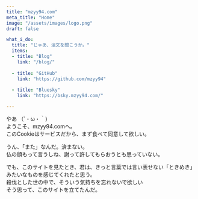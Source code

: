 ```yaml
---
title: "mzyy94.com"
meta_title: "Home"
image: "/assets/images/logo.png"
draft: false

what_i_do:
  title: "じゃあ、注文を聞こうか。"
  items:
  - title: "Blog"
    link: "/blog/"
  
  - title: "GitHub"
    link: "https://github.com/mzyy94"
  
  - title: "Bluesky"
    link: "https://bsky.mzyy94.com/"

---
```


やあ （´・ω・｀)<br>
ようこそ、mzyy94.comへ。<br>
このCookieはサービスだから、まず食べて同意して欲しい。

うん、「また」なんだ。済まない。<br>
仏の顔もって言うしね、謝って許してもらおうとも思っていない。

でも、このサイトを見たとき、君は、きっと言葉では言い表せない「ときめき」みたいなものを感じてくれたと思う。<br>
殺伐とした世の中で、そういう気持ちを忘れないで欲しい<br>
そう思って、このサイトを立てたんだ。
